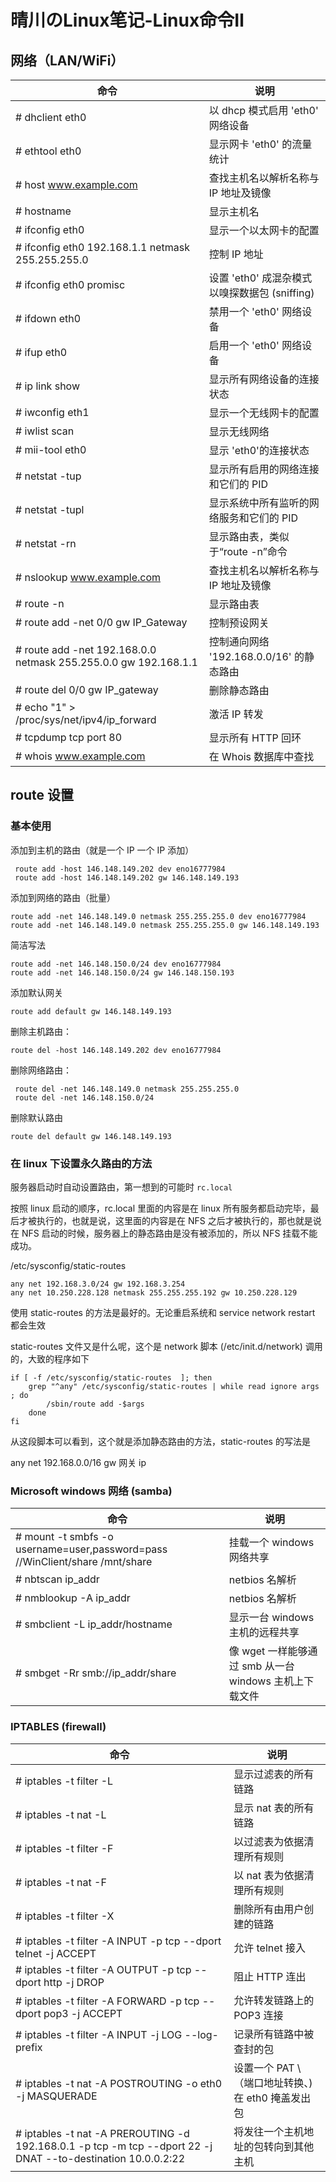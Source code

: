 # 晴川のLinux笔记-Linux命令Ⅱ

## 网络（LAN/WiFi）

| 命令                                                         | 说明                                          |
| ------------------------------------------------------------ | --------------------------------------------- |
| # dhclient eth0                                              | 以 dhcp 模式启用 'eth0' 网络设备              |
| # ethtool eth0                                               | 显示网卡 'eth0' 的流量统计                    |
| # host www.example.com                                       | 查找主机名以解析名称与 IP 地址及镜像          |
| # hostname                                                   | 显示主机名                                    |
| # ifconfig eth0                                              | 显示一个以太网卡的配置                        |
| # ifconfig eth0 192.168.1.1 netmask 255.255.255.0            | 控制 IP 地址                                  |
| # ifconfig eth0 promisc                                      | 设置 'eth0' 成混杂模式以嗅探数据包 (sniffing) |
| # ifdown eth0                                                | 禁用一个 'eth0' 网络设备                      |
| # ifup eth0                                                  | 启用一个 'eth0' 网络设备                      |
| # ip link show                                               | 显示所有网络设备的连接状态                    |
| # iwconfig eth1                                              | 显示一个无线网卡的配置                        |
| # iwlist scan                                                | 显示无线网络                                  |
| # mii-tool eth0                                              | 显示 'eth0'的连接状态                         |
| # netstat -tup                                               | 显示所有启用的网络连接和它们的 PID            |
| # netstat -tupl                                              | 显示系统中所有监听的网络服务和它们的 PID      |
| # netstat -rn                                                | 显示路由表，类似于“route -n”命令              |
| # nslookup www.example.com                                   | 查找主机名以解析名称与 IP 地址及镜像          |
| # route -n                                                   | 显示路由表                                    |
| # route add -net 0/0 gw IP_Gateway                           | 控制预设网关                                  |
| # route add -net 192.168.0.0 netmask 255.255.0.0 gw 192.168.1.1 | 控制通向网络 '192.168.0.0/16' 的静态路由      |
| # route del 0/0 gw IP_gateway                                | 删除静态路由                                  |
| # echo "1" > /proc/sys/net/ipv4/ip_forward                   | 激活 IP 转发                                  |
| # tcpdump tcp port 80                                        | 显示所有 HTTP 回环                            |
| # whois www.example.com                                      | 在 Whois 数据库中查找                         |

## route 设置

### 基本使用

添加到主机的路由（就是一个 IP 一个 IP 添加）

```
 route add -host 146.148.149.202 dev eno16777984
 route add -host 146.148.149.202 gw 146.148.149.193
```

添加到网络的路由（批量）

```
route add -net 146.148.149.0 netmask 255.255.255.0 dev eno16777984
route add -net 146.148.149.0 netmask 255.255.255.0 gw 146.148.149.193
```

简洁写法

```
route add -net 146.148.150.0/24 dev eno16777984
route add -net 146.148.150.0/24 gw 146.148.150.193
```

添加默认网关

```
route add default gw 146.148.149.193
```

删除主机路由：

```
route del -host 146.148.149.202 dev eno16777984
```

删除网络路由：

```
 route del -net 146.148.149.0 netmask 255.255.255.0
 route del -net 146.148.150.0/24
```

删除默认路由

```
route del default gw 146.148.149.193
```

### 在 linux 下设置永久路由的方法

服务器启动时自动设置路由，第一想到的可能时 `rc.local`

按照 linux 启动的顺序，rc.local 里面的内容是在 linux 所有服务都启动完毕，最后才被执行的，也就是说，这里面的内容是在 NFS 之后才被执行的，那也就是说在 NFS 启动的时候，服务器上的静态路由是没有被添加的，所以 NFS 挂载不能成功。

/etc/sysconfig/static-routes

```
any net 192.168.3.0/24 gw 192.168.3.254
any net 10.250.228.128 netmask 255.255.255.192 gw 10.250.228.129
```

使用 static-routes 的方法是最好的。无论重启系统和 service network restart 都会生效

static-routes 文件又是什么呢，这个是 network 脚本 (/etc/init.d/network) 调用的，大致的程序如下

```
if [ -f /etc/sysconfig/static-routes  ]; then
    grep "^any" /etc/sysconfig/static-routes | while read ignore args ; do
        /sbin/route add -$args
    done
fi
```

从这段脚本可以看到，这个就是添加静态路由的方法，static-routes 的写法是

any net 192.168.0.0/16 gw 网关 ip

### Microsoft windows 网络 (samba)

| 命令                                                         | 说明                                                   |
| ------------------------------------------------------------ | ------------------------------------------------------ |
| # mount -t smbfs -o username=user,password=pass //WinClient/share /mnt/share | 挂载一个 windows 网络共享                              |
| # nbtscan ip_addr                                            | netbios 名解析                                         |
| # nmblookup -A ip_addr                                       | netbios 名解析                                         |
| # smbclient -L ip_addr/hostname                              | 显示一台 windows 主机的远程共享                        |
| # smbget -Rr smb://ip_addr/share                             | 像 wget 一样能够通过 smb 从一台 windows 主机上下载文件 |

### IPTABLES (firewall)

| 命令                                                         | 说明                                               |
| ------------------------------------------------------------ | -------------------------------------------------- |
| # iptables -t filter -L                                      | 显示过滤表的所有链路                               |
| # iptables -t nat -L                                         | 显示 nat 表的所有链路                              |
| # iptables -t filter -F                                      | 以过滤表为依据清理所有规则                         |
| # iptables -t nat -F                                         | 以 nat 表为依据清理所有规则                        |
| # iptables -t filter -X                                      | 删除所有由用户创建的链路                           |
| # iptables -t filter -A INPUT -p tcp --dport telnet -j ACCEPT | 允许 telnet 接入                                   |
| # iptables -t filter -A OUTPUT -p tcp --dport http -j DROP   | 阻止 HTTP 连出                                     |
| # iptables -t filter -A FORWARD -p tcp --dport pop3 -j ACCEPT | 允许转发链路上的 POP3 连接                         |
| # iptables -t filter -A INPUT -j LOG --log-prefix            | 记录所有链路中被查封的包                           |
| # iptables -t nat -A POSTROUTING -o eth0 -j MASQUERADE       | 设置一个 PAT \（端口地址转换、) 在 eth0 掩盖发出包 |
| # iptables -t nat -A PREROUTING -d 192.168.0.1 -p tcp -m tcp --dport 22 -j DNAT --to-destination 10.0.0.2:22 | 将发往一个主机地址的包转向到其他主机               |